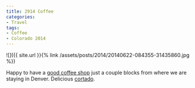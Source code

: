 ```yaml
---
title: 2914 Coffee
categories:
- Travel
tags:
- Coffee
- Colorado 2014
---
```


![]({{ site.url }}{% link /assets/posts/2014/20140622-084355-31435860.jpg %})
  



Happy to have a [good coffee shop](http://www.2914coffee.com) just a couple blocks from where we are staying in Denver. Delicious [cortado](http://en.wikipedia.org/wiki/Cortado).
